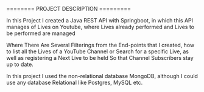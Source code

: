    ========  PROJECT DESCRIPTION =========
   
   
   In this Project I created a Java REST API with Springboot, in which this API manages
   of Lives on Youtube, where Lives already performed and Lives to be performed are managed

   Where There Are Several Filterings from the End-points that I created, how to list all the Lives of a
   YouTube Channel or Search for a specific Live, as well as registering a Next Live to be held
   So that Channel Subscribers stay up to date.

   In this project I used the non-relational database MongoDB, although I could use any database
   Relational like Postgres, MySQL etc.
